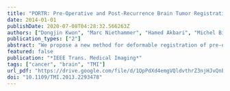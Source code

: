 ```yaml
---
title: "PORTR: Pre-Operative and Post-Recurrence Brain Tumor Registration"
date: 2014-01-01
publishDate: 2020-07-08T04:28:32.566263Z
authors: ["Dongjin Kwon", "Marc Niethammer", "Hamed Akbari", "Michel Bilello", "Christos Davatzikos", "Kilian M. Pohl"]
publication_types: ["2"]
abstract: "We propose a new method for deformable registration of pre-operative and post-recurrence brain MR scans of glioma patients. Performing this type of intra-subject registration is challenging as tumor, resection, recurrence, and edema cause large deformations, missing correspondences, and inconsistent intensity profiles between the scans. To address this challenging task, our method, called PORTR, explicitly accounts for pathological information. It segments tumor, resection cavity, and recurrence based on models specific to each scan. PORTR then uses the resulting maps to exclude pathological regions from the image-based correspondence term while simultaneously measuring the overlap between the aligned tumor and resection cavity. Embedded into a symmetric registration framework, we determine the optimal solution by taking advantage of both discrete and continuous search methods. We apply our method to scans of 24 glioma patients. Both quantitative and qualitative analysis of the results clearly show that our method is superior to other state-of-the-art approaches."
featured: false
publication: "*IEEE Trans. Medical Imaging*"
tags: ["cancer", "brain", "TMI"]
url_pdf: "https://drive.google.com/file/d/1QpPdXd4emgVQldvthrZ3njHJvQnETfhv"
doi: "10.1109/TMI.2013.2293478"
---
```



